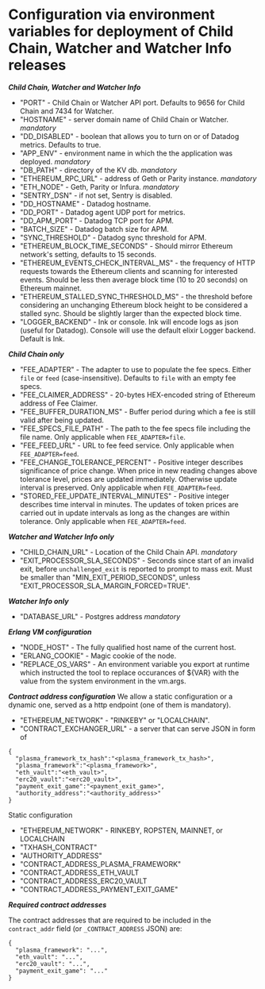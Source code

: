 # Configuration via environment variables for deployment of Child Chain, Watcher and Watcher Info releases

***Child Chain, Watcher and Watcher Info***

- "PORT" - Child Chain or Watcher API port. Defaults to 9656 for Child Chain and 7434 for Watcher.
- "HOSTNAME" - server domain name of Child Chain or Watcher. *mandatory*
- "DD_DISABLED" - boolean that allows you to turn on or of Datadog metrics. Defaults to true.
- "APP_ENV" - environment name in which the the application was deployed. *mandatory*
- "DB_PATH" - directory of the KV db. *mandatory*
- "ETHEREUM_RPC_URL" - address of Geth or Parity instance. *mandatory*
- "ETH_NODE" - Geth, Parity or Infura. *mandatory*
- "SENTRY_DSN" - if not set, Sentry is disabled.
- "DD_HOSTNAME" - Datadog hostname.
- "DD_PORT" - Datadog agent UDP port for metrics.
- "DD_APM_PORT" - Datadog TCP port for APM.
- "BATCH_SIZE" - Datadog batch size for APM.
- "SYNC_THRESHOLD" - Datadog sync threshold for APM.
- "ETHEREUM_BLOCK_TIME_SECONDS" - Should mirror Ethereum network's setting, defaults to 15 seconds.
- "ETHEREUM_EVENTS_CHECK_INTERVAL_MS" - the frequency of HTTP requests towards the Ethereum clients and scanning for interested events. Should be less then average block time (10 to 20 seconds) on Ethereum mainnet.
- "ETHEREUM_STALLED_SYNC_THRESHOLD_MS" - the threshold before considering an unchanging Ethereum block height to be considered a stalled sync. Should be slightly larger than the expected block time.
- "LOGGER_BACKEND" - Ink or console. Ink will encode logs as json (useful for Datadog). Console will use the default elixir Logger backend. Default is Ink.

***Child Chain only***

- "FEE_ADAPTER" - The adapter to use to populate the fee specs. Either `file` or `feed` (case-insensitive). Defaults to `file` with an empty fee specs.
- "FEE_CLAIMER_ADDRESS" - 20-bytes HEX-encoded string of Ethereum address of Fee Claimer.
- "FEE_BUFFER_DURATION_MS" - Buffer period during which a fee is still valid after being updated.
- "FEE_SPECS_FILE_PATH" - The path to the fee specs file including the file name.  Only applicable when `FEE_ADAPTER=file`.
- "FEE_FEED_URL" - URL to fee feed service. Only applicable when `FEE_ADAPTER=feed`.
- "FEE_CHANGE_TOLERANCE_PERCENT" - Positive integer describes significance of price change. When price in new reading changes above tolerance level, prices are updated immediately. Otherwise update interval is preserved. Only applicable when `FEE_ADAPTER=feed`.
- "STORED_FEE_UPDATE_INTERVAL_MINUTES" - Positive integer describes time interval in minutes. The updates of token prices are carried out in update intervals as long as the changes are within tolerance. Only applicable when `FEE_ADAPTER=feed`.

***Watcher and Watcher Info only***

- "CHILD_CHAIN_URL" - Location of the Child Chain API. *mandatory*
- "EXIT_PROCESSOR_SLA_SECONDS" - Seconds since start of an invalid exit, before `unchallenged_exit` is reported to prompt to mass exit. Must be smaller than "MIN_EXIT_PERIOD_SECONDS", unless "EXIT_PROCESSOR_SLA_MARGIN_FORCED=TRUE".

***Watcher Info only***

- "DATABASE_URL" - Postgres address *mandatory*

***Erlang VM configuration***

- "NODE_HOST" - The fully qualified host name of the current host.
- "ERLANG_COOKIE" - Magic cookie of the node.
- "REPLACE_OS_VARS" - An environment variable you export at runtime which instructed the tool to replace occurances of ${VAR} with the value from the system environment in the vm.args.

***Contract address configuration***
We allow a static configuration or a dynamic one, served as a http endpoint (one of them is mandatory).

- "ETHEREUM_NETWORK" - "RINKEBY" or "LOCALCHAIN".
- "CONTRACT_EXCHANGER_URL" - a server that can serve JSON in form of
```
{
  "plasma_framework_tx_hash":"<plasma_framework_tx_hash>",
  "plasma_framework":"<plasma_framework>",
  "eth_vault":"<eth_vault>",
  "erc20_vault":"<erc20_vault>",
  "payment_exit_game":"<payment_exit_game>",
  "authority_address":"<authority_address>"
}
```
Static configuration

- "ETHEREUM_NETWORK" - RINKEBY, ROPSTEN, MAINNET, or LOCALCHAIN
- "TXHASH_CONTRACT"
- "AUTHORITY_ADDRESS"
- "CONTRACT_ADDRESS_PLASMA_FRAMEWORK"
- "CONTRACT_ADDRESS_ETH_VAULT
- "CONTRACT_ADDRESS_ERC20_VAULT
- "CONTRACT_ADDRESS_PAYMENT_EXIT_GAME"

***Required contract addresses***

The contract addresses that are required to be included in the `contract_addr` field (or `_CONTRACT_ADDRESS` JSON) are:

```
{
  "plasma_framework": "...",
  "eth_vault": "...",
  "erc20_vault": "...",
  "payment_exit_game": "..."
}
```
